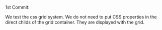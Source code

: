 1st Commit:

We test the css grid system. We do not need to put CSS properties in the direct childs of the grid container. They are displayed with the grid.
